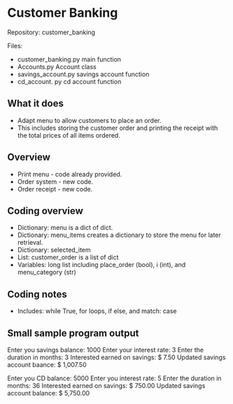 # Customer Banking   
Repository: customer_banking

Files: 
* customer_banking.py  main function
* Accounts.py          Account class
* savings_account.py   savings account function
* cd_account. py       cd account function     

## What it does

* Adapt menu to allow customers to place an order.
* This includes storing the customer order and printing
the receipt with the total prices of all items ordered.

## Overview
* Print menu - code already provided.
* Order system - new code.
* Order receipt - new code.

## Coding overview
* Dictionary: menu is a dict of dict.
* Dictionary: menu_items creates a dictionary to store the menu for
              later retrieval.
* Dictionary: selected_item
* List: customer_order is a  list of dict
* Variables: long list including place_order (bool), i (int), and
            menu_category (str)

## Coding notes
* Includes: while True, for loops, if else, and match: case
    
## Small sample program output

Enter you savings balance: 1000
Enter your interest rate: 3
Enter the duration in months: 3
Interested earned on savings: $ 7.50
Updated savings account baance: $ 1,007.50


Enter you CD balance: 5000
Enter you interest rate: 5
Enter the duration in months: 36
Interested earned on savings: $ 750.00
Updated savings account balance: $ 5,750.00

